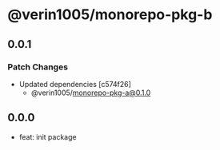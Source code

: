 # @verin1005/monorepo-pkg-b

## 0.0.1

### Patch Changes

- Updated dependencies [c574f26]
  - @verin1005/monorepo-pkg-a@0.1.0

## 0.0.0

- feat: init package
